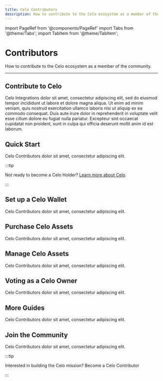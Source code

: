 ```yaml
---
title: Celo Contributors
description: How to contribute to the Celo ecosystem as a member of the community.
---
```


import PageRef from '@components/PageRef'
import Tabs from '@theme/Tabs';
import TabItem from '@theme/TabItem';

# Contributors

How to contribute to the Celo ecosystem as a member of the community.

___

## Contribute to Celo

Celo Integrations dolor sit amet, consectetur adipiscing elit, sed do eiusmod tempor incididunt ut labore et dolore magna aliqua. Ut enim ad minim veniam, quis nostrud exercitation ullamco laboris nisi ut aliquip ex ea commodo consequat. Duis aute irure dolor in reprehenderit in voluptate velit esse cillum dolore eu fugiat nulla pariatur. Excepteur sint occaecat cupidatat non proident, sunt in culpa qui officia deserunt mollit anim id est laborum.

## Quick Start

Celo Contributors dolor sit amet, consectetur adipiscing elit.

<PageRef url="/celo-codebase/protocol/consensus" pageName="Quick Start" />


:::tip

Not ready to become a Celo Holder? [Learn more about Celo](../../docs/welcome.md).

:::

## Set up a Celo Wallet

Celo Contributors dolor sit amet, consectetur adipiscing elit.

<PageRef url="/celo-codebase/protocol/consensus" pageName="Learn Celo" />

<PageRef url="/celo-codebase/protocol/consensus" pageName="Learn Celo" />

<PageRef url="/celo-codebase/protocol/consensus" pageName="Learn Celo" />

## Purchase Celo Assets

Celo Contributors dolor sit amet, consectetur adipiscing elit.

<PageRef url="/celo-codebase/protocol/consensus" pageName="Learn Celo" />

<PageRef url="/celo-codebase/protocol/consensus" pageName="Learn Celo" />

<PageRef url="/celo-codebase/protocol/consensus" pageName="Learn Celo" />

## Manage Celo Assets

Celo Contributors dolor sit amet, consectetur adipiscing elit.

<PageRef url="/celo-codebase/protocol/consensus" pageName="Learn Celo" />

<PageRef url="/celo-codebase/protocol/consensus" pageName="Learn Celo" />

<PageRef url="/celo-codebase/protocol/consensus" pageName="Learn Celo" />

## Voting as a Celo Owner

Celo Contributors dolor sit amet, consectetur adipiscing elit.

<PageRef url="/celo-codebase/protocol/consensus" pageName="Learn Celo" />

<PageRef url="/celo-codebase/protocol/consensus" pageName="Learn Celo" />

<PageRef url="/celo-codebase/protocol/consensus" pageName="Learn Celo" />

## More Guides

Celo Contributors dolor sit amet, consectetur adipiscing elit.

<PageRef url="/celo-codebase/protocol/consensus" pageName="Learn Celo" />


## Join the Community

Celo Contributors dolor sit amet, consectetur adipiscing elit.

<PageRef url="/celo-codebase/protocol/consensus" pageName="Learn Celo" />


:::tip

Interested in building the Celo mission? Become a Celo Contributor

:::
